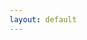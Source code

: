 ```yaml
---
layout: default
---
```


<!--<div :class = "shadow.state" id = "app">-->
<div id = "app">
    <!--<state-view :shadow = "shadow" :ready = "ready"></state-view>-->
    <google-login></google-login>
    <!--<time-d-three :movements = "movements" :strategies = "strategies" :shadow = "shadow" :ready = "ready"></time-d-three>
    <alarm-controls :shadow = "shadow" :ready = "ready"></alarm-controls>-->
    <version-stamp :cache = "cache"></version-stamp>
</div>
<script src="js/main.js"></script>

